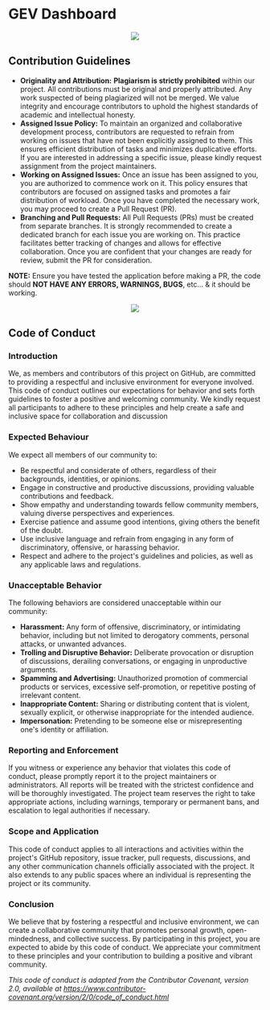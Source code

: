 # GEV Dashboard
<p align="center">
  <img src="https://ecovillage.org.in/wp-content/uploads/2022/02/cropped-site-logo-1.png" />
</p>

## Contribution Guidelines
- **Originality and Attribution:** **Plagiarism is strictly prohibited** within our project. All contributions must be original and properly attributed. Any work suspected of being plagiarized will not be merged. We value integrity and encourage contributors to uphold the highest standards of academic and intellectual honesty.
- **Assigned Issue Policy:** To maintain an organized and collaborative development process, contributors are requested to refrain from working on issues that have not been explicitly assigned to them. This ensures efficient distribution of tasks and minimizes duplicative efforts. If you are interested in addressing a specific issue, please kindly request assignment from the project maintainers.
- **Working on Assigned Issues:** Once an issue has been assigned to you, you are authorized to commence work on it. This policy ensures that contributors are focused on assigned tasks and promotes a fair distribution of workload. Once you have completed the necessary work, you may proceed to create a Pull Request (PR).
- **Branching and Pull Requests:** All Pull Requests (PRs) must be created from separate branches. It is strongly recommended to create a dedicated branch for each issue you are working on. This practice facilitates better tracking of changes and allows for effective collaboration. Once you are confident that your changes are ready for review, submit the PR for consideration.

**NOTE:** Ensure you have tested the application before making a PR, the code should **NOT HAVE ANY ERRORS, WARNINGS, BUGS**, etc... & it should be working.

<p align="center">
  <img src="https://github.com/PuravUdayDesai/gev_dashboard/assets/44437936/8a2cda7b-b92a-44fb-b296-ebb4c64224d2" />
</p>

## Code of Conduct

### Introduction
We, as members and contributors of this project on GitHub, are committed to providing a respectful and inclusive environment for everyone involved. This code of conduct outlines our expectations for behavior and sets forth guidelines to foster a positive and welcoming community. We kindly request all participants to adhere to these principles and help create a safe and inclusive space for collaboration and discussion

### Expected Behaviour
We expect all members of our community to:
- Be respectful and considerate of others, regardless of their backgrounds, identities, or opinions.
- Engage in constructive and productive discussions, providing valuable contributions and feedback.
- Show empathy and understanding towards fellow community members, valuing diverse perspectives and experiences.
- Exercise patience and assume good intentions, giving others the benefit of the doubt.
- Use inclusive language and refrain from engaging in any form of discriminatory, offensive, or harassing behavior.
- Respect and adhere to the project's guidelines and policies, as well as any applicable laws and regulations.

### Unacceptable Behavior
The following behaviors are considered unacceptable within our community:
- **Harassment:** Any form of offensive, discriminatory, or intimidating behavior, including but not limited to derogatory comments, personal attacks, or unwanted advances.
- **Trolling and Disruptive Behavior:** Deliberate provocation or disruption of discussions, derailing conversations, or engaging in unproductive arguments.
- **Spamming and Advertising:** Unauthorized promotion of commercial products or services, excessive self-promotion, or repetitive posting of irrelevant content.
- **Inappropriate Content:** Sharing or distributing content that is violent, sexually explicit, or otherwise inappropriate for the intended audience.
- **Impersonation:** Pretending to be someone else or misrepresenting one's identity or affiliation.

### Reporting and Enforcement
If you witness or experience any behavior that violates this code of conduct, please promptly report it to the project maintainers or administrators. All reports will be treated with the strictest confidence and will be thoroughly investigated. The project team reserves the right to take appropriate actions, including warnings, temporary or permanent bans, and escalation to legal authorities if necessary.

### Scope and Application
This code of conduct applies to all interactions and activities within the project's GitHub repository, issue tracker, pull requests, discussions, and any other communication channels officially associated with the project. It also extends to any public spaces where an individual is representing the project or its community.

### Conclusion
We believe that by fostering a respectful and inclusive environment, we can create a collaborative community that promotes personal growth, open-mindedness, and collective success. By participating in this project, you are expected to abide by this code of conduct. We appreciate your commitment to these principles and your contribution to building a positive and vibrant community.

_This code of conduct is adapted from the Contributor Covenant, version 2.0, available at https://www.contributor-covenant.org/version/2/0/code_of_conduct.html_
